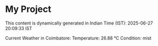 # My Project

This content is dynamically generated in Indian Time (IST): 2025-06-27 20:09:33 IST


Current Weather in Coimbatore:
Temperature: 26.88 °C
Condition: mist
